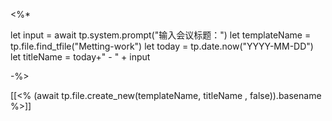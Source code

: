 <%*

let input = await tp.system.prompt("输入会议标题：")
let templateName = tp.file.find_tfile("Metting-work")
let today = tp.date.now("YYYY-MM-DD")
let titleName = today+" - " + input

-%>

[[<% (await tp.file.create_new(templateName, titleName , false)).basename %>]]